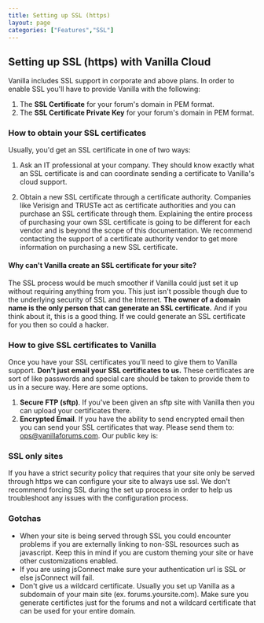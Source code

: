 ```yaml
---
title: Setting up SSL (https)
layout: page
categories: ["Features","SSL"]
---
```


## Setting up SSL (https) with Vanilla Cloud

Vanilla includes SSL support in corporate and above plans. In order to enable SSL you'll have to provide Vanilla with the following:

1. The **SSL Certificate** for your forum's domain in PEM format.
2. The **SSL Certificate Private Key** for your forum's domain in PEM format.

### How to obtain your SSL certificates

Usually, you'd get an SSL certificate in one of two ways:

1. Ask an IT professional at your company. They should know exactly what an SSL certificate is and can coordinate sending a certificate to Vanilla's cloud support.

2. Obtain a new SSL certificate through a certificate authority. Companies like Verisign and TRUSTe act as certificate authorities and you can purchase an SSL certificate through them. Explaining the entire process of purchasing your own SSL certificate is going to be different for each vendor and is beyond the scope of this documentation. We recommend contacting the support of a certificate authority vendor to get more information on purchasing a new SSL certificate.

#### Why can't Vanilla create an SSL certificate for your site?

The SSL process would be much smoother if Vanilla could just set it up without requiring anything from you. This just isn't possible though due to the underlying security of SSL and the Internet. **The owner of a domain name is the only person that can generate an SSL certificate.** And if you think about it, this is a good thing. If we could generate an SSL certificate for you then so could a hacker.

### How to give SSL certificates to Vanilla

Once you have your SSL certificates you'll need to give them to Vanilla support. **Don't just email your SSL certificates to us.** These certificates are sort of like passwords and special care should be taken to provide them to us in a secure way. Here are some options.

1. **Secure FTP (sftp)**. If you've been given an sftp site with Vanilla then you can upload your certificates there.
2. **Encrypted Email**. If you have the ability to send encrypted email then you can send your SSL certificates that way. Please send them to: ops@vanillaforums.com. Our public key is:

### SSL only sites

If you have a strict security policy that requires that your site only be served through https we can configure your site to always use ssl. We don't recommend forcing SSL during the set up process in order to help us troubleshoot any issues with the configuration process.

### Gotchas

* When your site is being served through SSL you could encounter problems if you are externally linking to non-SSL resources such as javascript. Keep this in mind if you are custom theming your site or have other customizations enabled.
* If you are using jsConnect make sure your authentication url is SSL or else jsConnect will fail.
* Don't give us a wildcard certificate. Usually you set up Vanilla as a subdomain of your main site (ex. forums.yoursite.com). Make sure you generate certifictes just for the forums and not a wildcard certificate that can be used for your entire domain.
